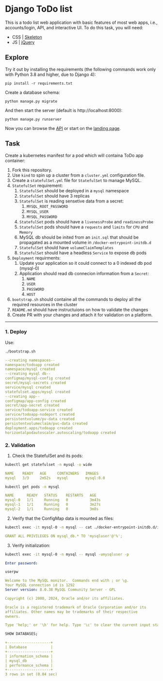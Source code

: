 # Django ToDo list

This is a todo list web application with basic features of most web apps, i.e., accounts/login, API, and interactive UI. To do this task, you will need:

- CSS | [Skeleton](http://getskeleton.com/)
- JS  | [jQuery](https://jquery.com/)

## Explore

Try it out by installing the requirements (the following commands work only with Python 3.8 and higher, due to Django 4):

```
pip install -r requirements.txt
```

Create a database schema:

```
python manage.py migrate
```

And then start the server (default is http://localhost:8000):

```
python manage.py runserver
```

Now you can browse the [API](http://localhost:8000/api/) or start on the [landing page](http://localhost:8000/).

## Task

Create a kubernetes manifest for a pod which will containa ToDo app container:

1. Fork this repository.
1. Use `kind` to spin up a cluster from a `cluster.yml` configuration file.
1. Create a `statefulSet.yml` file for `StatefulSet` to manage MySQL.
1. `StatefulSet` requirement:
    1. `StatefulSet` should be deployed in a `mysql` namespace
    1. `StatefulSet` should have 3 replicas
    3. `StatefulSet` is reading sensetive data from a secret:
        1. `MYSQL_ROOT_PASSWORD`
        1. `MYSQL_USER`
        1. `MYSQL_PASSWORD`
    4. `StatefulSet` pods should have a `livenessProbe` and `readinessProbe`
    5. `StatefulSet` pods should have a `requests` and `limits` for `CPU` and `Memory`
    6. MySQL db should be inited from an `init.sql` that should be propagated as a mounted volume in `/docker-entrypoint-initdb.d`
    7. `StatefulSet` should have `volumeClaimTemplates`
    8. `StatefulSet` should have a headless `Service` to expose db pods
1. `Deployment` requirments:
    1. Update your application so it could connect to a 0 indexed db pod (mysql-0)
    2. Application should read db connecion information from a `Secret`:
        1. `NAME`
        2. `USER`
        3. `PASSWORD`
        4. `HOST`
1. `bootstrap.sh` should containe all the commands to deploy all the required resources in the cluster
1. `README.md` should have instructuions on how to validate the changes
1. Create PR with your changes and attach it for validation on a platform.

---

### 1. Deploy
Use:
```bash
./bootstrap.sh
```
```yaml
--creating namespaces--
namespace/todoapp created
namespace/mysql created
--creating mysql db--
configmap/mysql-config created
secret/mysql-secrets created
service/mysql created
statefulset.apps/mysql created
--creating app--
configmap/app-config created
secret/app-secret created
service/todoapp-service created
service/todoapp-nodeport created
persistentvolume/pv-data created
persistentvolumeclaim/pvc-data created
deployment.apps/todoapp created
horizontalpodautoscaler.autoscaling/todoapp created
```
### 2. Validation

1. Check the StatefulSet and its pods:
```bash
kubectl get statefulset -n mysql -o wide
```
```yaml
NAME    READY   AGE     CONTAINERS   IMAGES
mysql   3/3     2m52s   mysql        mysql:8.0
```
```bash
kubectl get pods -n mysql
```
```yaml
NAME      READY   STATUS    RESTARTS   AGE
mysql-0   1/1     Running   0          3m43s
mysql-1   1/1     Running   0          3m27s
mysql-2   1/1     Running   0          3m8s
```

2. Verify that the ConfigMap data is mounted as files:

```bash
kubectl exec -it mysql-0 -n mysql -- cat ./docker-entrypoint-initdb.d/init.sql
```
```yaml
GRANT ALL PRIVILEGES ON mysql_db.* TO 'mysqluser'@'%';
```

3. Verify initialization:

```bash
kubectl exec -it mysql-0 -n mysql -- mysql -umysqluser -p
```
```yaml
Enter password: 
```
```bash
userpw
```
```yaml
Welcome to the MySQL monitor.  Commands end with ; or \g.
Your MySQL connection id is 1292
Server version: 8.0.38 MySQL Community Server - GPL

Copyright (c) 2000, 2024, Oracle and/or its affiliates.

Oracle is a registered trademark of Oracle Corporation and/or its
affiliates. Other names may be trademarks of their respective
owners.

Type 'help;' or '\h' for help. Type '\c' to clear the current input statement.
```
```bash
SHOW DATABASES;
```
```yaml
+--------------------+
| Database           |
+--------------------+
| information_schema |
| mysql_db           |
| performance_schema |
+--------------------+
3 rows in set (0.04 sec)
```
